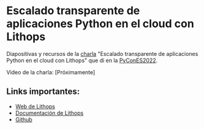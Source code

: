 # Escalado transparente de aplicaciones Python en el cloud con Lithops

Diapositivas y recursos de la [charla](https://charlas.2022.es.pycon.org/pycones2022/talk/B9GLBS/) "Escalado transparente de aplicaciones Python en el cloud con Lithops" que di en la [PyConES2022](https://2022.es.pycon.org/).

Video de la charla: [Próximamente]

## Links importantes:

- [Web de Lithops](https://lithops-cloud.github.io/)
- [Documentación de Lithops](https://lithops-cloud.github.io/docs/)
- [Github](https://github.com/lithops-cloud/lithops)
